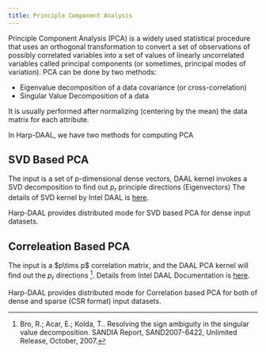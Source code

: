 ```yaml
---
title: Principle Component Analysis
---
```


Principle Component Analysis (PCA) is a widely used statistical procedure that uses an orthogonal transformation to convert a set of observations of possibly correlated variables into a set of values of linearly uncorrelated variables called principal components (or sometimes, principal modes of variation). 
PCA can be done by two methods:

* Eigenvalue decomposition of a data covariance (or cross-correlation) 
* Singular Value Decomposition of a data 

It is usually performed after normalizing (centering by the mean) the data matrix for each attribute.

In Harp-DAAL, we have two methods for computing PCA

## SVD Based PCA

The input is a set of p-dimensional dense vectors, DAAL kernel invokes a SVD decomposition to find out $p_r$ principle directions (Eigenvectors) 
The details of SVD kernel by Intel DAAL is [here](https://software.intel.com/en-us/daal-programming-guide-singular-value-decomposition).

Harp-DAAL provides distributed mode for SVD based PCA for dense input datasets.

## Correleation Based PCA

The input is a $p\tims p$ correlation matrix, and the DAAL PCA kernel will find out the $p_r$ directions [^fn1].
Details from Intel DAAL Documentation is [here](https://software.intel.com/en-us/daal-programming-guide-details-6).

Harp-DAAL provides distributed mode for Correlation based PCA for both of dense and sparse (CSR format) input datasets.


[^fn1]: Bro, R.; Acar, E.; Kolda, T.. Resolving the sign ambiguity in the singular value decomposition. SANDIA Report, SAND2007-6422, Unlimited Release, October, 2007.





